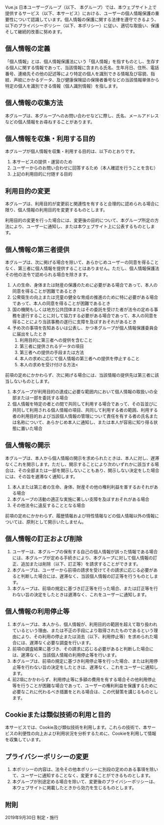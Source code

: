 Vue.js 日本ユーザーグループ（以下、 本グループ）では、本ウェブサイト上で提供するサービス（以下、本サービス）における、ユーザーの個人情報保護の重要性について認識しています。個人情報の保護に関する法律を遵守できるよう、以下のプライバシーポリシー（以下、本ポリシー）に従い、適切な取扱い、保護そして継続的改善に努めます。

## 個人情報の定義

「個人情報」とは、個人情報保護法にいう「個人情報」を指すものとし、生存する個人に関する情報であって、当該情報に含まれる氏名、生年月日、住所、電話番号、連絡先その他の記述等により特定の個人を識別できる情報及び容貌、指紋、声紋にかかるデータ、及び健康保険証の保険者番号などの当該情報単体から特定の個人を識別できる情報（個人識別情報）を指します。

## 個人情報の収集方法

本グループは、本グループへのお問い合わせなどに際し、氏名、メールアドレスなどの個人情報をお尋ねすることがあります。

## 個人情報を収集・利用する目的

本グループが個人情報を収集・利用する目的は、以下のとおりです。

1. 本サービスの提供・運営のため
2. ユーザーからのお問い合わせに回答するため（本人確認を行うことを含む）
3. 上記の利用目的に付随する目的

## 利用目的の変更

本グループは、利用目的が変更前と関連性を有すると合理的に認められる場合に限り、個人情報の利用目的を変更するものとします。

利用目的の変更を行った場合には、変更後の目的について、本グループ所定の方法により、ユーザーに通知し、または本ウェブサイト上に公表するものとします。

## 個人情報の第三者提供

本グループは、次に掲げる場合を除いて、あらかじめユーザーの同意を得ることなく、第三者に個人情報を提供することはありません。ただし、個人情報保護法その他の法令で認められる場合を除きます。

1. 人の生命、身体または財産の保護のために必要がある場合であって、本人の同意を得ることが困難であるとき
2. 公衆衛生の向上または児童の健全な育成の推進のために特に必要がある場合であって、本人の同意を得ることが困難であるとき
3. 国の機関もしくは地方公共団体またはその委託を受けた者が法令の定める事務を遂行することに対して協力する必要がある場合であって、本人の同意を得ることにより当該事務の遂行に支障を及ぼすおそれがあるとき
4. 予め次の事項を告知あるいは公表し、かつ本グループが個人情報保護委員会に届出をしたとき
    1. 利用目的に第三者への提供を含むこと
    2. 第三者に提供されるデータの項目
    3. 第三者への提供の手段または方法
    4. 本人の求めに応じて個人情報の第三者への提供を停止すること
    5. 本人の求めを受け付ける方法<

前項の定めにかかわらず、次に掲げる場合には、当該情報の提供先は第三者に該当しないものとします。

1. 本グループが利用目的の達成に必要な範囲内において個人情報の取扱いの全部または一部を委託する場合
2. 個人情報を特定の者との間で共同して利用する場合であって、その旨並びに共同して利用される個人情報の項目、共同して利用する者の範囲、利用する者の利用目的および当該個人情報の管理について責任を有する者の氏名または名称について、あらかじめ本人に通知し、または本人が容易に知り得る状態に置いた場合

## 個人情報の開示

本グループは、本人から個人情報の開示を求められたときは、本人に対し、遅滞なくこれを開示します。ただし、開示することにより次のいずれかに該当する場合は、その全部または一部を開示しないこともあり、開示しない決定をした場合には、その旨を遅滞なく通知します。

1. 本人または第三者の生命、身体、財産その他の権利利益を害するおそれがある場合
2. 本グループの活動の適正な実施に著しい支障を及ぼすおそれがある場合
3. その他法令に違反することとなる場合

前項の定めにかかわらず、履歴情報および特性情報などの個人情報以外の情報については、原則として開示いたしません。

## 個人情報の訂正および削除

1. ユーザーは、本グループの保有する自己の個人情報が誤った情報である場合には、本グループが定める手続きにより、本グループに対して個人情報の訂正、追加または削除（以下、訂正等）を請求することができます。
2. 本グループは、ユーザーから前項の請求を受けてその請求に応じる必要があると判断した場合には、遅滞なく、当該個人情報の訂正等を行うものとします。
3. 本グループは、前項の規定に基づき訂正等を行った場合、または訂正等を行わない旨の決定をしたときは遅滞なく、これをユーザーに通知します。

## 個人情報の利用停止等

1. 本グループは、本人から、個人情報が、利用目的の範囲を超えて取り扱われているという理由、または不正の手段により取得されたものであるという理由により、その利用の停止または消去（以下、利用停止等）を求められた場合には、遅滞なく必要な調査を行います。
2. 前項の調査結果に基づき、その請求に応じる必要があると判断した場合には、遅滞なく、当該個人情報の利用停止等を行います。
3. 本グループは、前項の規定に基づき利用停止等を行った場合、または利用停止等を行わない旨の決定をしたときは、遅滞なく、これをユーザーに通知します。
4. 前2項にかかわらず、利用停止等に多額の費用を有する場合その他利用停止等を行うことが困難な場合であって、ユーザーの権利利益を保護するために必要なこれに代わるべき措置をとれる場合は、この代替策を講じるものとします。

## Cookieまたは類似技術の利用と目的

本サービスでは、Cookie及び類似技術を利用します。これらの技術で、本サービスの利便性の向上および利用状況を分析するために、Cookieを利用して情報を収集しています。

## プライバシーポリシーの変更

1. 本ポリシーの内容は、法令その他本ポリシーに別段の定めのある事項を除いて、ユーザーに通知することなく、変更することができるものとします。
2. 本グループが別途定める場合を除いて、変更後のプライバシーポリシーは、本ウェブサイトに掲載したときから効力を生じるものとします。

## 附則

2019年9月30日 制定・施行